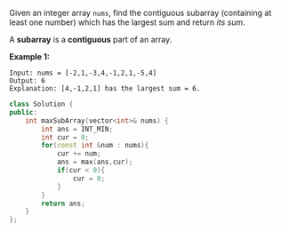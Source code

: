 Given an integer array `nums`, find the contiguous subarray (containing at least one number) which has the largest sum and return *its sum*.

A **subarray** is a **contiguous** part of an array.

 

**Example 1:**

```
Input: nums = [-2,1,-3,4,-1,2,1,-5,4]
Output: 6
Explanation: [4,-1,2,1] has the largest sum = 6.
```

```c++
class Solution {
public:
    int maxSubArray(vector<int>& nums) {
        int ans = INT_MIN;
        int cur = 0;
        for(const int &num : nums){
            cur += num;
            ans = max(ans,cur);
            if(cur < 0){
                cur = 0;
            }
        }
        return ans;
    }
};
```

